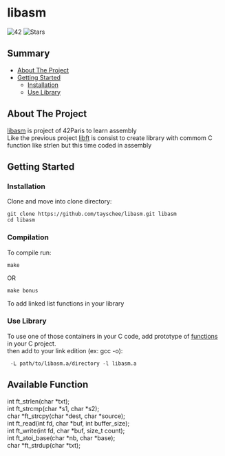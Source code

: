 # libasm
![42](https://img.shields.io/static/v1?label=&labelColor=000000e&logo=42&message=project&color=000000&style=flate)
![Stars](https://img.shields.io/github/stars/tayschee/libasm?style=social)

## Summary
- [About The Project](#about-the-project)
- [Getting Started](#getting-started)
  - [Installation](#installation)
  - [Use Library](#use-library)

## About The Project
[libasm](https://cdn.intra.42.fr/pdf/pdf/32882/fr.subject.pdf) is project of 42Paris to learn assembly \
Like the previous project [libft](https://github.com/tayschee/Libft) is consist to create library with commom C function like strlen but this time coded in assembly

## Getting Started
### Installation
Clone and move into clone directory:
```
git clone https://github.com/tayschee/libasm.git libasm
cd libasm
```

### Compilation
To compile run:
```
make
```
OR
```
make bonus
```
To add linked list functions in your library

### Use Library

To use one of those containers in your C code, add prototype of [functions](#available-function) in your C project. \
then add to your link edition (ex: gcc -o):
```
 -L path/to/libasm.a/directory -l libasm.a
 ```

## Available Function

int ft_strlen(char *txt); \
int ft_strcmp(char *s1, char *s2); \
char *ft_strcpy(char *dest, char *source); \
int  ft_read(int fd, char *buf, int buffer_size); \
int ft_write(int fd, char *buf, size_t count); \
int ft_atoi_base(char *nb, char *base); \
char *ft_strdup(char *txt);
